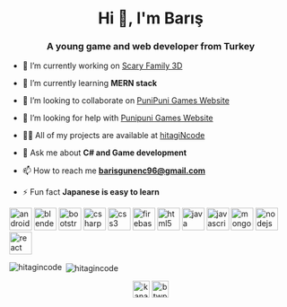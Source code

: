 <h1 align="center">Hi 👋, I'm Barış</h1>
<h3 align="center">A young game and web developer from Turkey</h3>

- 🔭 I’m currently working on [Scary Family 3D](https://github.com/hitagiNcode/Scary-Family-Scripts)

- 🌱 I’m currently learning **MERN stack**

- 👯 I’m looking to collaborate on [PuniPuni Games Website](https://github.com/hitagiNcode/punipuni-site)

- 🤝 I’m looking for help with [Punipuni Games Website](https://hitagincode.github.io/punipuni-site/)

- 👨‍💻 All of my projects are available at [hitagiNcode](https://github.com/hitagiNcode)

- 💬 Ask me about **C# and Game development**

- 📫 How to reach me **barisgunenc96@gmail.com**

- ⚡ Fun fact **Japanese is easy to learn**

<p align="left"><img src="https://devicons.github.io/devicon/devicon.git/icons/android/android-original-wordmark.svg" alt="android" width="40" height="40"/> <img src="https://download.blender.org/branding/community/blender_community_badge_white.svg" alt="blender" width="40" height="40"/> <img src="https://devicons.github.io/devicon/devicon.git/icons/bootstrap/bootstrap-plain.svg" alt="bootstrap" width="40" height="40"/> <img src="https://devicons.github.io/devicon/devicon.git/icons/csharp/csharp-original.svg" alt="csharp" width="40" height="40"/> <img src="https://devicons.github.io/devicon/devicon.git/icons/css3/css3-original-wordmark.svg" alt="css3" width="40" height="40"/> <img src="https://www.vectorlogo.zone/logos/firebase/firebase-icon.svg" alt="firebase" width="40" height="40"/> <img src="https://devicons.github.io/devicon/devicon.git/icons/html5/html5-original-wordmark.svg" alt="html5" width="40" height="40"/> <img src="https://devicons.github.io/devicon/devicon.git/icons/java/java-original-wordmark.svg" alt="java" width="40" height="40"/> <img src="https://devicons.github.io/devicon/devicon.git/icons/javascript/javascript-original.svg" alt="javascript" width="40" height="40"/> <img src="https://devicons.github.io/devicon/devicon.git/icons/mongodb/mongodb-original-wordmark.svg" alt="mongodb" width="40" height="40"/> <img src="https://devicons.github.io/devicon/devicon.git/icons/nodejs/nodejs-original-wordmark.svg" alt="nodejs" width="40" height="40"/> <img src="https://devicons.github.io/devicon/devicon.git/icons/react/react-original-wordmark.svg" alt="react" width="40" height="40"/></p><p><img align="left" src="https://github-readme-stats.vercel.app/api/top-langs/?username=hitagincode&layout=compact&hide=html" alt="hitagincode" /></p>

<p>&nbsp;<img align="center" src="https://github-readme-stats.vercel.app/api?username=hitagincode&show_icons=true" alt="hitagincode" /></p>

<p align="center">
<a href="https://fb.com/kanarazu.katsu" target="blank"><img align="center" src="https://cdn.jsdelivr.net/npm/simple-icons@3.0.1/icons/facebook.svg" alt="kanarazu.katsu" height="30" width="30" /></a>
<a href="https://instagram.com/btwpeace" target="blank"><img align="center" src="https://cdn.jsdelivr.net/npm/simple-icons@3.0.1/icons/instagram.svg" alt="btwpeace" height="30" width="30" /></a>
</p>
